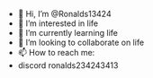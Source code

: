 - 👋 Hi, I’m @Ronalds13424
- 👀 I’m interested in life
- 🌱 I’m currently learning life
- 💞️ I’m looking to collaborate on life
- 📫 How to reach me:
- discord ronalds234243413

<!---
Ronalds13424/Ronalds13424 is a ✨ special ✨ repository because its `README.md` (this file) appears on your GitHub profile.
You can click the Preview link to take a look at your changes.
--->
